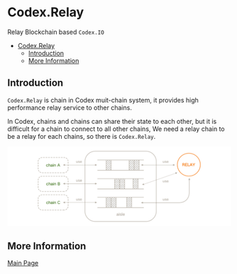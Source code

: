 # Codex.Relay
Relay Blockchain based `Codex.IO`

- [Codex.Relay](#codexrelay)
  - [Introduction](#introduction)
  - [More Information](#more-information)

## Introduction

`Codex.Relay` is chain in Codex muit-chain system, 
it provides high performance relay service to other chains.

In Codex, chains and chains can share their state to each other, 
but it is difficult for a chain to connect to all other chains,
We need a relay chain to be a relay for each chains, so there is `Codex.Relay`.

![relay](images/pic-relay.png)

## More Information

[Main Page](http://www.codex.network/#/en)